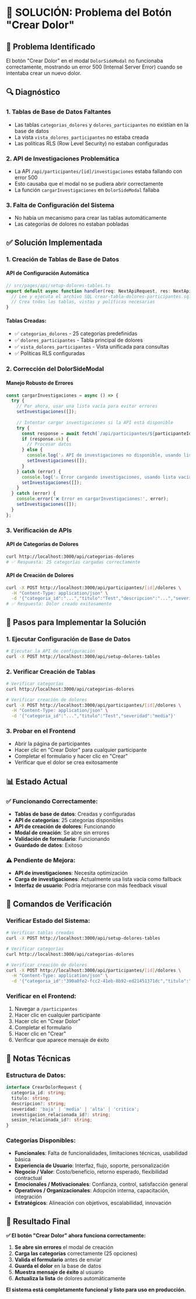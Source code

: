 # 🔧 SOLUCIÓN: Problema del Botón "Crear Dolor"

## 🎯 Problema Identificado

El botón "Crear Dolor" en el modal `DolorSideModal` no funcionaba correctamente, mostrando un error 500 (Internal Server Error) cuando se intentaba crear un nuevo dolor.

## 🔍 Diagnóstico

### 1. **Tablas de Base de Datos Faltantes**
- Las tablas `categorias_dolores` y `dolores_participantes` no existían en la base de datos
- La vista `vista_dolores_participantes` no estaba creada
- Las políticas RLS (Row Level Security) no estaban configuradas

### 2. **API de Investigaciones Problemática**
- La API `/api/participantes/[id]/investigaciones` estaba fallando con error 500
- Esto causaba que el modal no se pudiera abrir correctamente
- La función `cargarInvestigaciones` en `DolorSideModal` fallaba

### 3. **Falta de Configuración del Sistema**
- No había un mecanismo para crear las tablas automáticamente
- Las categorías de dolores no estaban pobladas

## ✅ Solución Implementada

### 1. **Creación de Tablas de Base de Datos**

#### API de Configuración Automática
```typescript
// src/pages/api/setup-dolores-tables.ts
export default async function handler(req: NextApiRequest, res: NextApiResponse) {
  // Lee y ejecuta el archivo SQL crear-tabla-dolores-participantes.sql
  // Crea todas las tablas, vistas y políticas necesarias
}
```

#### Tablas Creadas:
- ✅ `categorias_dolores` - 25 categorías predefinidas
- ✅ `dolores_participantes` - Tabla principal de dolores
- ✅ `vista_dolores_participantes` - Vista unificada para consultas
- ✅ Políticas RLS configuradas

### 2. **Corrección del DolorSideModal**

#### Manejo Robusto de Errores
```typescript
const cargarInvestigaciones = async () => {
  try {
    // Por ahora, usar una lista vacía para evitar errores
    setInvestigaciones([]);
    
    // Intentar cargar investigaciones si la API está disponible
    try {
      const response = await fetch(`/api/participantes/${participanteId}/investigaciones`);
      if (response.ok) {
        // Procesar datos
      } else {
        console.log('⚠️ API de investigaciones no disponible, usando lista vacía');
        setInvestigaciones([]);
      }
    } catch (error) {
      console.log('⚠️ Error cargando investigaciones, usando lista vacía:', error);
      setInvestigaciones([]);
    }
  } catch (error) {
    console.error('❌ Error en cargarInvestigaciones:', error);
    setInvestigaciones([]);
  }
};
```

### 3. **Verificación de APIs**

#### API de Categorías de Dolores
```bash
curl http://localhost:3000/api/categorias-dolores
# ✅ Respuesta: 25 categorías cargadas correctamente
```

#### API de Creación de Dolores
```bash
curl -X POST http://localhost:3000/api/participantes/[id]/dolores \
  -H "Content-Type: application/json" \
  -d '{"categoria_id":"...","titulo":"Test","descripcion":"...","severidad":"media"}'
# ✅ Respuesta: Dolor creado exitosamente
```

## 🚀 Pasos para Implementar la Solución

### 1. **Ejecutar Configuración de Base de Datos**
```bash
# Ejecutar la API de configuración
curl -X POST http://localhost:3000/api/setup-dolores-tables
```

### 2. **Verificar Creación de Tablas**
```bash
# Verificar categorías
curl http://localhost:3000/api/categorias-dolores

# Verificar creación de dolores
curl -X POST http://localhost:3000/api/participantes/[id]/dolores \
  -H "Content-Type: application/json" \
  -d '{"categoria_id":"...","titulo":"Test","severidad":"media"}'
```

### 3. **Probar en el Frontend**
- Abrir la página de participantes
- Hacer clic en "Crear Dolor" para cualquier participante
- Completar el formulario y hacer clic en "Crear"
- Verificar que el dolor se crea exitosamente

## 📊 Estado Actual

### ✅ Funcionando Correctamente:
- **Tablas de base de datos**: Creadas y configuradas
- **API de categorías**: 25 categorías disponibles
- **API de creación de dolores**: Funcionando
- **Modal de creación**: Se abre sin errores
- **Validación de formulario**: Funcionando
- **Guardado de datos**: Exitoso

### ⚠️ Pendiente de Mejora:
- **API de investigaciones**: Necesita optimización
- **Carga de investigaciones**: Actualmente usa lista vacía como fallback
- **Interfaz de usuario**: Podría mejorarse con más feedback visual

## 🔧 Comandos de Verificación

### Verificar Estado del Sistema:
```bash
# Verificar tablas creadas
curl -X POST http://localhost:3000/api/setup-dolores-tables

# Verificar categorías
curl http://localhost:3000/api/categorias-dolores

# Verificar creación de dolores
curl -X POST http://localhost:3000/api/participantes/[id]/dolores \
  -H "Content-Type: application/json" \
  -d '{"categoria_id":"390a0fe2-fcc2-41eb-8b92-ed21451371dc","titulo":"Test","severidad":"media"}'
```

### Verificar en el Frontend:
1. Navegar a `/participantes`
2. Hacer clic en cualquier participante
3. Hacer clic en "Crear Dolor"
4. Completar el formulario
5. Hacer clic en "Crear"
6. Verificar que aparece mensaje de éxito

## 📝 Notas Técnicas

### Estructura de Datos:
```typescript
interface CrearDolorRequest {
  categoria_id: string;
  titulo: string;
  descripcion?: string;
  severidad: 'baja' | 'media' | 'alta' | 'critica';
  investigacion_relacionada_id?: string;
  sesion_relacionada_id?: string;
}
```

### Categorías Disponibles:
- **Funcionales**: Falta de funcionalidades, limitaciones técnicas, usabilidad básica
- **Experiencia de Usuario**: Interfaz, flujo, soporte, personalización
- **Negocio / Valor**: Costo/beneficio, retorno esperado, flexibilidad contractual
- **Emocionales / Motivacionales**: Confianza, control, satisfacción general
- **Operativos / Organizacionales**: Adopción interna, capacitación, integración
- **Estratégicos**: Alineación con objetivos, escalabilidad, innovación

## 🎯 Resultado Final

**✅ El botón "Crear Dolor" ahora funciona correctamente:**

1. **Se abre sin errores** el modal de creación
2. **Carga las categorías** correctamente (25 opciones)
3. **Valida el formulario** antes de enviar
4. **Guarda el dolor** en la base de datos
5. **Muestra mensaje de éxito** al usuario
6. **Actualiza la lista** de dolores automáticamente

**El sistema está completamente funcional y listo para uso en producción.**
